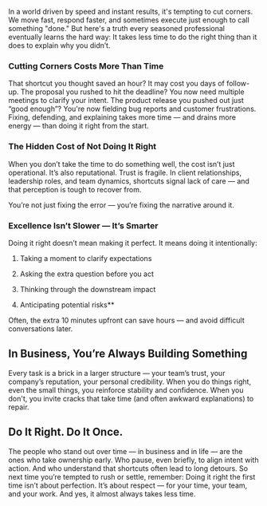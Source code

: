 In a world driven by speed and instant results, it's tempting to cut corners. We move fast, respond faster, and sometimes execute just enough to call something "done." But here's a truth every seasoned professional eventually learns the hard way:
It takes less time to do the right thing than it does to explain why you didn’t.

### Cutting Corners Costs More Than Time
That shortcut you thought saved an hour? It may cost you days of follow-up. The proposal you rushed to hit the deadline? You now need multiple meetings to clarify your intent. The product release you pushed out just “good enough”? You're now fielding bug reports and customer frustrations.
Fixing, defending, and explaining takes more time — and drains more energy — than doing it right from the start.

### The Hidden Cost of Not Doing It Right
When you don’t take the time to do something well, the cost isn’t just operational. It’s also reputational. Trust is fragile. In client relationships, leadership roles, and team dynamics, shortcuts signal lack of care — and that perception is tough to recover from.

You’re not just fixing the error — you’re fixing the narrative around it.

### Excellence Isn’t Slower — It’s Smarter
Doing it right doesn’t mean making it perfect. It means doing it intentionally:

1. Taking a moment to clarify expectations

1. Asking the extra question before you act

1. Thinking through the downstream impact

1. Anticipating potential risks**

Often, the extra 10 minutes upfront can save hours — and avoid difficult conversations later.

## In Business, You’re Always Building Something
Every task is a brick in a larger structure — your team’s trust, your company’s reputation, your personal credibility. When you do things right, even the small things, you reinforce stability and confidence. When you don't, you invite cracks that take time (and often awkward explanations) to repair.

## Do It Right. Do It Once.
The people who stand out over time — in business and in life — are the ones who take ownership early. Who pause, even briefly, to align intent with action. And who understand that shortcuts often lead to long detours.
So next time you’re tempted to rush or settle, remember:
Doing it right the first time isn’t about perfection. It’s about respect — for your time, your team, and your work.
And yes, it almost always takes less time.